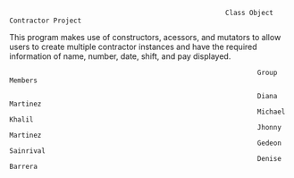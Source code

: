                                                           Class Object Contractor Project


  This program makes use of constructors, acessors, and mutators to allow users to create multiple contractor instances and have the required information of name, number, date, shift, and pay displayed.



                                                                  Group Members

                                                                  Diana Martinez
                                                                  Michael Khalil
                                                                  Jhonny Martinez
                                                                  Gedeon Sainrival
                                                                  Denise Barrera
